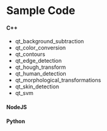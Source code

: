 # Sample Code

#### C++
- qt_background_subtraction
- qt_color_conversion
- qt_contours
- qt_edge_detection
- qt_hough_transform
- qt_human_detection
- qt_morphological_transformations
- qt_skin_detection
- qt_svm

#### NodeJS

#### Python